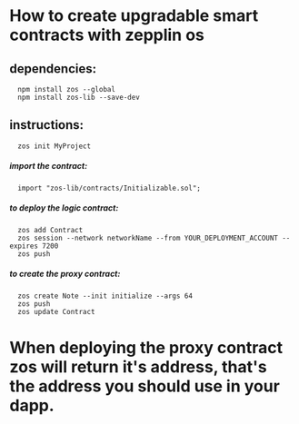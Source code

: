 # How to create upgradable smart contracts with zepplin os

## dependencies:
```
  npm install zos --global
  npm install zos-lib --save-dev
```

## instructions:
```
  zos init MyProject
```

##### import the contract:
```
  import "zos-lib/contracts/Initializable.sol";
```

##### to deploy the logic contract:
``` 
  zos add Contract
  zos session --network networkName --from YOUR_DEPLOYMENT_ACCOUNT --expires 7200
  zos push
```

 ##### to create the proxy contract:
``` 
  zos create Note --init initialize --args 64
  zos push
  zos update Contract
```

# When deploying the proxy contract zos will return it's address, that's the address you should use in your dapp.
